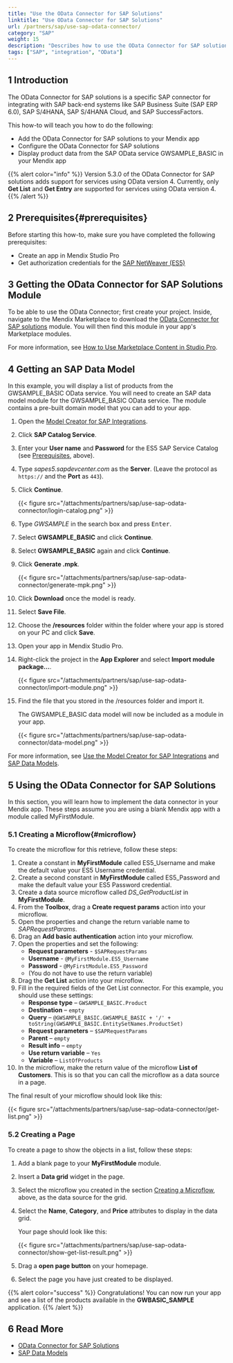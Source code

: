 ```yaml
---
title: "Use the OData Connector for SAP Solutions"
linktitle: "Use OData Connector for SAP Solutions"
url: /partners/sap/use-sap-odata-connector/
category: "SAP"
weight: 15
description: "Describes how to use the OData Connector for SAP solutions."
tags: ["SAP", "integration", "OData"]
---
```


## 1 Introduction

The OData Connector for SAP solutions is a specific SAP connector for integrating with SAP back-end systems like SAP Business Suite (SAP ERP 6.0), SAP S/4HANA, SAP S/4HANA Cloud, and SAP SuccessFactors.

This how-to will teach you how to do the following:

* Add the OData Connector for SAP solutions to your Mendix app
* Configure the OData Connector for SAP solutions
* Display product data from the SAP OData service GWSAMPLE_BASIC in your Mendix app

{{% alert color="info" %}}
Version 5.3.0 of the OData Connector for SAP solutions adds support for services using OData version 4. Currently, only **Get List** and **Get Entry** are supported for services using OData version 4.
{{% /alert %}}

## 2 Prerequisites{#prerequisites}

Before starting this how-to, make sure you have completed the following prerequisites:

* Create an app in Mendix Studio Pro
* Get authorization credentials for the [SAP NetWeaver (ES5)](https://sapes5.sapdevcenter.com/)

## 3 Getting the OData Connector for SAP Solutions Module

To be able to use the OData Connector; first create your project. Inside, navigate to the Mendix Marketplace to download the [OData Connector for SAP solutions](https://marketplace.mendix.com/link/component/74525/Mendix/SAP-OData-Connector) module. You will then find this module in your app's Marketplace modules.

For more information, see [How to Use Marketplace Content in Studio Pro](/appstore/general/app-store-content/).

## 4 Getting an SAP Data Model

In this example, you will display a list of products from the GWSAMPLE_BASIC OData service. You will need to create an SAP data model module for the GWSAMPLE_BASIC OData service. The module contains a pre-built domain model that you can add to your app.

1. Open the [Model Creator for SAP Integrations](https://sapmodelcreator.mendixcloud.com/).

2. Click **SAP Catalog Service**.

3. Enter your **User name** and **Password** for the ES5 SAP Service Catalog (see [Prerequisites](#prerequisites), above).

4. Type *sapes5.sapdevcenter.com* as the **Server**. (Leave the protocol as `https://` and the **Port** as `443`).

5. Click **Continue**.

    {{< figure src="/attachments/partners/sap/use-sap-odata-connector/login-catalog.png" >}}

6. Type *GWSAMPLE* in the search box and press <kbd>Enter</kbd>.

7. Select **GWSAMPLE_BASIC** and click **Continue**.

8. Select **GWSAMPLE_BASIC** again and click **Continue**.

9. Click **Generate .mpk**.

    {{< figure src="/attachments/partners/sap/use-sap-odata-connector/generate-mpk.png" >}}

10. Click **Download** once the model is ready.

11. Select **Save File**.

12. Choose the **/resources** folder within the folder where your app is stored on your PC and click **Save**.

13. Open your app in Mendix Studio Pro.

14. Right-click the project in the **App Explorer** and select **Import module package…**.

    {{< figure src="/attachments/partners/sap/use-sap-odata-connector/import-module.png" >}}

15. Find the file that you stored in the /resources folder and import it.

    The GWSAMPLE_BASIC data model will now be included as a module in your app.

    {{< figure src="/attachments/partners/sap/use-sap-odata-connector/data-model.png" >}}

For more information, see [Use the Model Creator for SAP Integrations](/partners/sap/use-sap-model-creator/) and [SAP Data Models](/partners/sap/sap-data-models/).

## 5 Using the OData Connector for SAP Solutions

In this section, you will learn how to implement the data connector in your Mendix app. These steps assume you are using a blank Mendix app with a module called MyFirstModule.

### 5.1 Creating a Microflow{#microflow}

To create the microflow for this retrieve, follow these steps:

1. Create a constant in **MyFirstModule** called ES5_Username and make the default value your ES5 Username credential.
2. Create a second constant in **MyFirstModule** called ES5_Password and make the default value your ES5 Password credential.
3. Create a data source microflow called *DS_GetProductList* in **MyFirstModule**.
4. From the **Toolbox**, drag a **Create request params** action into your microflow.
5. Open the properties and change the return variable name to *SAPRequestParams*.
6. Drag an **Add basic authentication** action into your microflow.
7. Open the properties and set the following:
    * **Request parameters** - `$SAPRequestParams`
    * **Username** - `@MyFirstModule.ES5_Username`
    * **Password** - `@MyFirstModule.ES5_Password`
    * (You do not have to use the return variable)
8. Drag the **Get List** action into your microflow.
9. Fill in the required fields of the Get List connector. For this example, you should use these settings:
    * **Response type** – `GWSAMPLE_BASIC.Product`
    * **Destination** – `empty`
    * **Query** – `@GWSAMPLE_BASIC.GWSAMPLE_BASIC + '/' + toString(GWSAMPLE_BASIC.EntitySetNames.ProductSet)`
    * **Request parameters** – `$SAPRequestParams`
    * **Parent** – `empty`
    * **Result info** – `empty`
    * **Use return variable** – `Yes`
    * **Variable** – `ListOfProducts`
10. In the microflow, make the return value of the microflow **List of Customers**. This is so that you can call the microflow as a data source in a page.

The final result of your microflow should look like this:

{{< figure src="/attachments/partners/sap/use-sap-odata-connector/get-list.png" >}}

### 5.2 Creating a Page

To create a page to show the objects in a list, follow these steps:

1. Add a blank page to your **MyFirstModule** module.
2. Insert a **Data grid** widget in the page.
3. Select the microflow you created in the section [Creating a Microflow](#microflow), above, as the data source for the grid.
4. Select the **Name**, **Category**, and **Price** attributes to display in the data grid.

    Your page should look like this:

    {{< figure src="/attachments/partners/sap/use-sap-odata-connector/show-get-list-result.png" >}}

3. Drag a **open page button** on your homepage.
4. Select the page you have just created to be displayed.

{{% alert color="success" %}}
Congratulations! You can now run your app and see a list of the products available in the **GWBASIC_SAMPLE** application.
{{% /alert %}}

## 6 Read More

* [OData Connector for SAP Solutions](/partners/sap/sap-odata-connector/)
* [SAP Data Models](/partners/sap/sap-data-models/)
